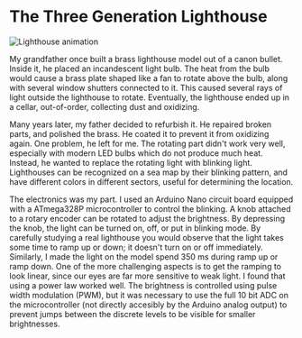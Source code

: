 # The Three Generation Lighthouse

![Lighthouse animation](lighthouse.gif)

My grandfather once built a brass lighthouse model out of a canon bullet.
Inside it, he placed an incandescent light bulb. The heat from the bulb would
cause a brass plate shaped like a fan to rotate above the bulb, along with
several window shutters connected to it. This caused several rays of light
outside the lighthouse to rotate. Eventually, the lighthouse ended up in a
cellar, out-of-order, collecting dust and oxidizing.

Many years later, my father decided to refurbish it. He repaired broken parts,
and polished the brass. He coated it to prevent it from oxidizing again. One
problem, he left for me. The rotating part didn't work very well, especially
with modern LED bulbs which do not produce much heat. Instead, he wanted to
replace the rotating light with blinking light. Lighthouses can be recognized
on a sea map by their blinking pattern, and have different colors in different
sectors, useful for determining the location. 

The electronics was my part. I used an Arduino Nano circuit board equipped with a ATmega328P microcontroller to control the blinking. A knob attached to a rotary encoder can be rotated to adjust the brightness. By depressing the knob, the light can be turned on, off, or put in blinking mode. By carefully studying a real lighthouse you would observe that the light takes some time to ramp up or down; it doesn't turn on or off immediately. Similarly, I made the light on the model spend 350 ms during ramp up or ramp down. One of the more challenging aspects is to get the ramping to look linear, since our eyes are far more sensitive to weak light. I found that using a power law worked well. The brightness is controlled using pulse width modulation (PWM), but it was necessary to use the full 10 bit ADC on the microcontroller (not directly accesibly by the Arduino analog output) to prevent jumps between the discrete levels to be visible for smaller brightnesses.
